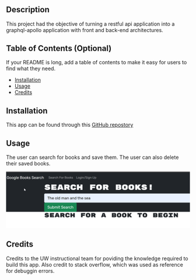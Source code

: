 # <googlebooks-app>
## Description
This project had the objective of turning a restful api application into a graphql-apollo application with front and back-end architectures.
## Table of Contents (Optional)
If your README is long, add a table of contents to make it easy for users to find what they need.
- [Installation](#installation)
- [Usage](#usage)
- [Credits](#credits)

## Installation
This app can be found through this [GitHub repostory](https://github.com/jmarq019/googlebooks-app)
## Usage
The user can search for books and save them. The user can also delete their saved books.

![a screenshot of the app](./client/assets/screenshot.png)
## Credits
Credits to the UW instructional team for poviding the knowledge required to build this app. Also credit to stack overflow, which was used as reference for debuggin errors.
